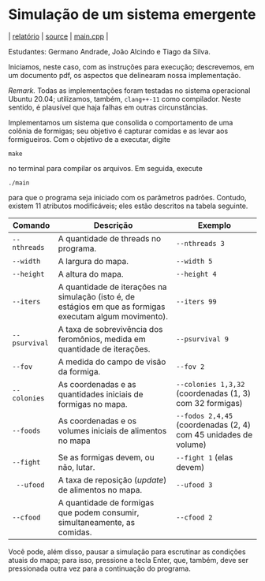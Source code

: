 # Simulação de um sistema emergente 

| [relatório](./report/report.pdf) | [source](./src) | [main.cpp](./main.cpp) | 

Estudantes: Germano Andrade, João Alcindo e Tiago da Silva. 

Iniciamos, neste caso, com as instruções para execução; descrevemos, em um documento pdf, os aspectos que delinearam nossa implementação. 

*Remark.* Todas as implementações foram testadas no sistema operacional Ubuntu 20.04; utilizamos, também, `clang++-11` como compilador. Neste sentido, é plausível que haja falhas em outras circunstâncias. 
  
Implementamos um sistema que consolida o comportamento de uma colônia de formigas; seu objetivo é capturar comidas e as levar aos formigueiros. Com o objetivo de a executar, digite 

```
make 
``` 

no terminal para compilar os arquivos. Em seguida, execute 

``` 
./main 
```

para que o programa seja iniciado com os parâmetros padrões. Contudo, existem 11 atributos modificáveis; eles estão descritos na tabela seguinte. 

| Comando | Descrição | Exemplo | 
| ------- | --------- | ------- | 
| `--nthreads` | A quantidade de threads no programa. | `--nthreads 3` | 
| `--width` | A largura do mapa. | `--width 5` | 
| `--height` | A altura do mapa. | `--height 4` | 
| `--iters` | A quantidade de iterações na simulação (isto é, de estágios em que as formigas executam algum movimento). | `--iters 99` |  
| `--psurvival` | A taxa de sobrevivência dos feromônios, medida em quantidade de iterações. | `--psurvival 9` | 
| `--fov` | A medida do campo de visão da formiga. | `--fov 2` | 
| `--colonies` | As coordenadas e as quantidades iniciais de formigas no mapa. | `--colonies 1,3,32` (coordenadas (1, 3) com 32 formigas) | 
| `--foods` | As coordenadas e os volumes iniciais de alimentos no mapa | `--fodos 2,4,45` (coordenadas (2, 4) com 45 unidades de volume) | 
| `--fight` | Se as formigas devem, ou não, lutar. | `--fight 1` (elas devem) | 
| ` --ufood` | A taxa de reposição (*update*) de alimentos no mapa. | `--ufood 3` | 
| `--cfood` | A quantidade de formigas que podem consumir, simultaneamente, as comidas. | `--cfood 2` | 

Você pode, além disso, pausar a simulação para escrutinar as condições atuais do mapa; para isso, pressione a tecla Enter, que, também, deve ser pressionada outra vez para a continuação do programa. 

